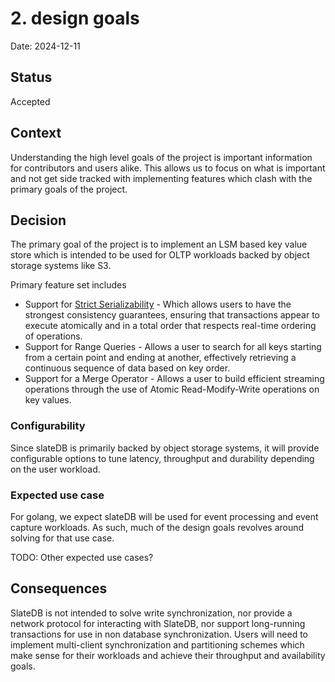 # 2. design goals

Date: 2024-12-11

## Status

Accepted

## Context

Understanding the high level goals of the project is important information for contributors and users alike. This
allows us to focus on what is important and not get side tracked with implementing features which clash with the
primary goals of the project.

## Decision

The primary goal of the project is to implement an LSM based key value store which is intended to be used
for OLTP workloads backed by object storage systems like S3. 

Primary feature set includes
- Support for [Strict Serializability](https://jepsen.io/consistency/models/strong-serializable) - Which 
  allows users to have the strongest consistency guarantees, ensuring that transactions appear to execute 
  atomically and in a total order that respects real-time ordering of operations.
- Support for Range Queries - Allows a user to search for all keys starting from a certain point and 
  ending at another, effectively retrieving a continuous sequence of data based on key order.
- Support for a Merge Operator - Allows a user to build efficient streaming operations through the use 
  of Atomic Read-Modify-Write operations on key values.

### Configurability
Since slateDB is primarily backed by object storage systems, it will provide configurable options to
tune latency, throughput and durability depending on the user workload.

### Expected use case
For golang, we expect slateDB will be used for event processing and event capture workloads. As such, 
much of the design goals revolves around solving for that use case.

TODO: Other expected use cases?

## Consequences

SlateDB is not intended to solve write synchronization, nor provide a network protocol for interacting
with SlateDB, nor support long-running transactions for use in non database synchronization. Users will need 
to implement multi-client synchronization and partitioning schemes which make sense for their workloads and 
achieve their throughput and availability goals.
